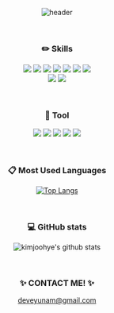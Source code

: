 <div align="center">

![header](https://capsule-render.vercel.app/api?type=waving&color=auto&height=200&section=header&text=Hello,%20I'm%20Yunam&fontSize=80)

<br/><h3> :pencil2: Skills </h3>

<img src="https://img.shields.io/badge/Spring-6DB33F?style=flat-square&logo=Spring&logoColor=white">
<img src="https://img.shields.io/badge/JAVA-007396?style=flat-square&logo=Java&logoColor=white">
<img src="https://img.shields.io/badge/Oracle-F80000?style=flat-square&logo=Oracle&logoColor=white">
<img src="https://img.shields.io/badge/HTML5-E34F26?style=flat-square&logo=HTML5&logoColor=white">
<img src="https://img.shields.io/badge/CSS3-1572B6?style=flat-square&logo=CSS3&logoColor=white">
<img src="https://img.shields.io/badge/JavaScript-F7DF1E?style=flat-square&logo=JavaScript&logoColor=black">
<img src="https://img.shields.io/badge/jQuery-0769AD?style=flat-square&logo=jQuery&logoColor=white"><br/>
<img src="https://img.shields.io/badge/Bootstrap-7952B3?style=flat-square&logo=bootstrap&logoColor=white">
<img src="https://img.shields.io/badge/Apache Tomcat-F8DC75?style=flat-square&logo=apachetomcat&logoColor=black">

<br/><h3> :wrench: Tool </h3>
<img src="https://img.shields.io/badge/GitHub-181717?style=flat-square&logo=github&logoColor=white">
<img src="https://img.shields.io/badge/Eclipse-2C2255?style=flat-square&logo=Eclipse IDE&logoColor=white">
<img src="https://img.shields.io/badge/SQLDeveloper-F80000?style=flat-square&logo=Oracle&logoColor=white">
<img src="https://img.shields.io/badge/Notion-000000?style=flat-square&logo=Notion&logoColor=white">
<img src="https://img.shields.io/badge/Slack-4A154B?style=flat-square&logo=Slack&logoColor=white">

<br/><h3> :clipboard: Most Used Languages </h3>
[![Top Langs](https://github-readme-stats.vercel.app/api/top-langs/?username=CHOIYUNAM)](https://github.com/CHOIYUNAM/github-readme-stats)

<br/><h3> :computer: GitHub stats</h3>
![kimjoohye's github stats](https://github-readme-stats.vercel.app/api?username=CHOIYUNAM&show_icons=true)

<br/><h3> :sparkles: CONTACT ME! :sparkles: </h3>
deveyunam@gmail.com

